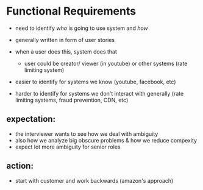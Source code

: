 # Functional Requirements

- need to identify _who_ is going to use system and _how_

- generally written in form of user stories
- when a user does this, system does that

  - user could be creator/ viewer (in youtube) or other systems (rate limiting system)

- easier to identify for systems we know (youtube, facebook, etc)
- harder to identify for systems we don't interact with generally (rate limiting systems, fraud prevention, CDN, etc)

## expectation:

- the interviewer wants to see how we deal with ambiguity
- also how we analyze big obscure problems & how we reduce compexity
- expect lot more ambiguity for senior roles

## action:

- start with customer and work backwards (amazon's approach)

